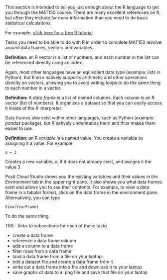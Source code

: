 This section is intended to tell you just enough about the R language to get you through the MAT150 course.   There are many excellent references on R, but often they include far more information than you need to do basic statistical calculations.

For example, [click here for a free R tutorial](https://intro2r.com/)

Tasks you need to be able to do with R in order to complete MAT150 revolve around data frames, vectors and variables.   

**Definition:** an R vector is a list of numbers, and each number in the list can be referenced directly using an index.

Again, most other languages have an equivalent data type (example: lists in Python).  But R also natively supports arithmetic and other operations directly on vectors, allowing you to avoid writing loops to do the same thing to each number in a vector.

**Definition:**  A *data frame* is a list of named columns.   Each column is an R vector (list of numbers).  It organizes a dataset so that you can easily access it inside of the R interpreter.

Data frames also exist within other languages, such as Python (example: *pandas* package), but R natively understands them and thus makes them easier to use.

**Definition**: an R *variable* is a named value.  You create a variable by assigning it a value.   For example

```
a = 3
```

Creates a new variable, *a*, if it does not already exist, and assigns it the value 3.   

Posit Cloud Studio shows you the existing variables and their values in the *Environment* tab in the upper right pane.  It also shows you what data frames exist and allows you to see their contents.   For example, to view a data frame in a tabular format, click on the data frame in the environment pane.   Alternatively, you can type

```
View(YourFrame)
```

To do the same thing.

TBS - links to subsections for each of these tasks


* create a data frame
* reference a data frame column
* add a column to a data frame
* filter rows from a data frame
* load a data frame from a file on your laptop
* edit a dataset file and create a data frame from it
* write out a data frame into a file and download it to your laptop
* save graphs of data to a .png file and save that file on your laptop
